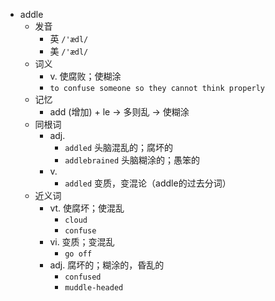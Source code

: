 - addle
  - 发音
    - 英 `/'ædl/`
    - 美 `/'ædl/`
  - 词义
    - v. 使腐败；使糊涂
    - `to confuse someone so they cannot think properly`
  - 记忆
    - add (增加) + le → 多则乱 → 使糊涂
  - 同根词
    - adj.
      - `addled` 头脑混乱的；腐坏的
      - `addlebrained` 头脑糊涂的；愚笨的
    - v.
      - `addled` 变质，变混论（addle的过去分词）
  - 近义词
    - vt. 使腐坏；使混乱
      - `cloud`
      - `confuse`
    - vi. 变质；变混乱
      - `go off`
    - adj. 腐坏的；糊涂的，昏乱的
      - `confused`
      - `muddle-headed`
